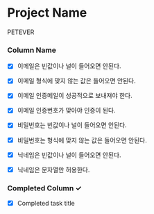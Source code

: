 # Project Name
PETEVER

### Column Name
- [x] 이메일은 빈값이나 널이 들어오면 안된다. 
- [x] 이메일 형식에 맞지 않는 값은 들어오면 안된다.
- [x] 이메일 인증메일이 성공적으로 보내져야 한다.
- [x] 이메일 인증번호가 맞아야 인증이 된다.

- [x] 비밀번호는 빈값이나 널이 들어오면 안된다. 
- [x] 비밀번호는 형식에 맞지 않는 값은 들어오면 안된다.

- [x] 닉네임은 빈값이나 널이 들어오면 안된다.
- [x] 닉네임은 문자열만 허용한다.

### Completed Column ✓
- [x] Completed task title  